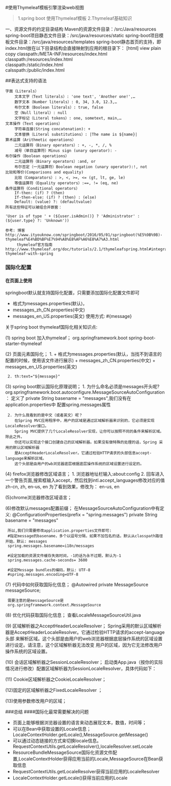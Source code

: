 #使用Thymeleaf模板引擎渲染web视图  

> 1.spring boot 使用Thymeleaf模板
> 2.Thymeleaf基础知识


一、资源文件的约定目录结构 
Maven的资源文件目录：/src/Java/resources 
spring-boot项目静态文件目录：/src/java/resources/static 
spring-boot项目模板文件目录：/src/java/resources/templates 
spring-boot静态首页的支持，即index.html放在以下目录结构会直接映射到应用的根目录下：
[html] view plain copy
classpath:/META-INF/resources/index.html    
classpath:/resources/index.html    
classpath:/static/index.html    
calsspath:/public/index.html    


##表达式支持的语法

    字面（Literals）
        文本文字（Text literals）: 'one text', 'Another one!',…
        数字文本（Number literals）: 0, 34, 3.0, 12.3,…
        布尔文本（Boolean literals）: true, false
        空（Null literal）: null
        文字标记（Literal tokens）: one, sometext, main,…
    文本操作（Text operations）
        字符串连接(String concatenation): +
        文本替换（Literal substitutions）: |The name is ${name}|
    算术运算（Arithmetic operations）
        二元运算符（Binary operators）: +, -, *, /, %
        减号（单目运算符）Minus sign (unary operator): -
    布尔操作（Boolean operations）
        二元运算符（Binary operators）:and, or
        布尔否定（一元运算符）Boolean negation (unary operator):!, not
    比较和等价(Comparisons and equality)
        比较（Comparators）: >, <, >=, <= (gt, lt, ge, le)
        等值运算符（Equality operators）:==, != (eq, ne)
    条件运算符（Conditional operators）
        If-then: (if) ? (then)
        If-then-else: (if) ? (then) : (else)
        Default: (value) ?: (defaultvalue)
    所有这些特征可以被组合并嵌套：
    
    'User is of type ' + (${user.isAdmin()} ? 'Administrator' : (${user.type} ?: 'Unknown'))

    参考: 博客 http://www.ityouknow.com/springboot/2016/05/01/springboot(%E5%9B%9B)-thymeleaf%E4%BD%BF%E7%94%A8%E8%AF%A6%E8%A7%A3.html
         thymeleaf官方指南 http://www.thymeleaf.org/doc/tutorials/2.1/thymeleafspring.html#integrating-thymeleaf-with-spring

###  国际化配置
#### 在页面上使用
springboot默认就支持国际化配置，只需要添加国际化配置文件即可
 +    格式为messages.properties(默认)，
 +    messages_zh_CN.properties(中文)
 +    messages_en_US.properties(英文)
使用方式: #{message}


关于spring boot thymeleaf国际化相关知识点:

(1) spring boot 加入thymeleaf；
     <!--spring boot 使用Thymeleaf模板引擎渲染web依赖-->
     <dependency>
         <groupId>org.springframework.boot</groupId>
         <artifactId>spring-boot-starter-thymeleaf</artifactId>
     </dependency>

(2) 页面元素国际化；
     1. +    格式为messages.properties(默认，当找不到语言的配置的时候，使用该文件进行展示)
        +    messages_zh_CN.properties(中文)
        +    messages_en_US.properties(英文)

     2. th:text="${message}"

(3) spring boot默认国际化原理说明；
     1. 为什么命名必须是messages开头呢?
        org.springframework.boot.autoconfigure.MessageSourceAutoConfiguration：
        定义了 private String basename = "messages",我们没有在application.properties中
        配置spring.messages属性

     2. 为什么我看到的是中文（或者英文）呢？
        在Spring MVC应用程序中，用户的区域是通过区域解析器来识别的，它必须是实现LocaleResolver接口。
        Spring MVC提供了几个LocaleResolver实现，让你可以按照不同的条件来解析区域。除此之外，
        你还可以实现这个接口创建自己的区域解析器。如果没有做特殊的处理的话，Spring 采用的默认区域解析器
        是AcceptHeaderLocaleResolver。它通过检验HTTP请求的头部信息accept-language来解析区域。
        这个头部是由用户的wb浏览器底层根据底层操作系统的区域设置进行设定的。

(4) firefox浏览器修改区域语言；
     1. 浏览器地址栏输入:about:config
     2. 回车进入一个警告页面,搜索框输入accept，然后找到intl.accept_languages修改对应的值
        zh-cn, zh, en-us, en
        为了看到效果，修改为：
        en-us, en

(5)chrome浏览器修改区域语言；


(6)修改默认messages配置前缀；
     在MessageSourceAutoConfiguration中有定义:
     @ConfigurationProperties(prefix = "spring.messages")
     private String basename = "messages"

     所以,我们只需要修改application.properties文件即可:
     #指定message的basename，多个以逗号分隔，如果不加包名的话，默认从classpath路径开始，默认: messages
     spring.messages.basename=i18n/messages

     #设定加载的资源文件缓存失效时间，-1的话为永不过期，默认为-1
     spring.messages.cache-seconds= 3600

     #设定Message bundles的编码，默认: UTF-8
     #spring.messages.encoding=UTF-8

(7) 代码中如何获取国际化信息；
     @Autowired
     private MessageSource messageSource;

     需要注意的是messageSource是
     org.springframework.context.MessageSource

(8) 优化代码获取国际化信息；
     查看LocaleMessageSourceUtil.java

(9) 区域解析器之AcceptHeaderLocaleResolver；
     Spring采用的默认区域解析器是AcceptHeaderLocaleResolver。它通过检验HTTP请求的accept-language头部
     来解析区域。这个头部是由用户的web浏览器根据底层操作系统的区域设置进行设定。请注意，这个区域解析器无法改变
     用户的区域，因为它无法修改用户操作系统的区域设置。

(10) 会话区域解析器之SessionLocaleResolver；
     启动类App.java（按你的实际情况进行修改）配置区域解析器为SessionLocaleResolver，具体代码如下：

(11) Cookie区域解析器之CookieLocaleResolver；

(12)固定的区域解析器之FixedLocaleResolver ；

(13)使用参数修改用户的区域；


###总结
####国际化最常需要解决的问题
* 页面上能够根据浏览器设置的语言来动态展现文本，数值，时间等；<span th:text="#{welcome}"></span>
* 可以在Bean中获取设置的Locale信息；LocaleContextHolder.getLocale(),MessageSource.getMessage()
* 可以通过动态链接的方式来切换locale信息。RequestContextUtils.getLocaleResolver(),localeResolver.setLocale
* ResourceBundleMessageSource国际化资源文件配置,LocaleContextHolder获得应用当前的Locale,MessageSource在Bean获取信息
* RequestContextUtils.getLocaleResolver获得当前应用的LocaleResolver
* LocaleContextHolder.getLocale()获得当前应用的Locale























